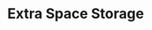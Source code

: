 ---
title: "Extra Space Storage"
url: /portland/extra-space-storage-northeast-72nd-avenue/
shop: storage rental
---